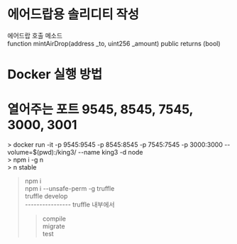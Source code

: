 
# 에어드랍용 솔리디티 작성
에어드랍 호출 메소드  <br >
function mintAirDrop(address _to, uint256 _amount)  public returns (bool)

# Docker 실행 방법 <br>
# 열어주는 포트  9545, 8545, 7545, 3000, 3001  <br>
\> docker run -it -p 9545:9545 -p 8545:8545 -p 7545:7545 -p 3000:3000  --volume=$(pwd):/king3/  --name king3 -d node <br>
\> npm i -g n    <br>
\> n stable      <br>
> npm i         <br>
> npm i --unsafe-perm -g truffle        <br>
> truffle develop                       <br>
----------------   truffle 내부에서         <br>
>> compile                                 <br>
>> migrate                                  <br>
>> test                                     <br>

